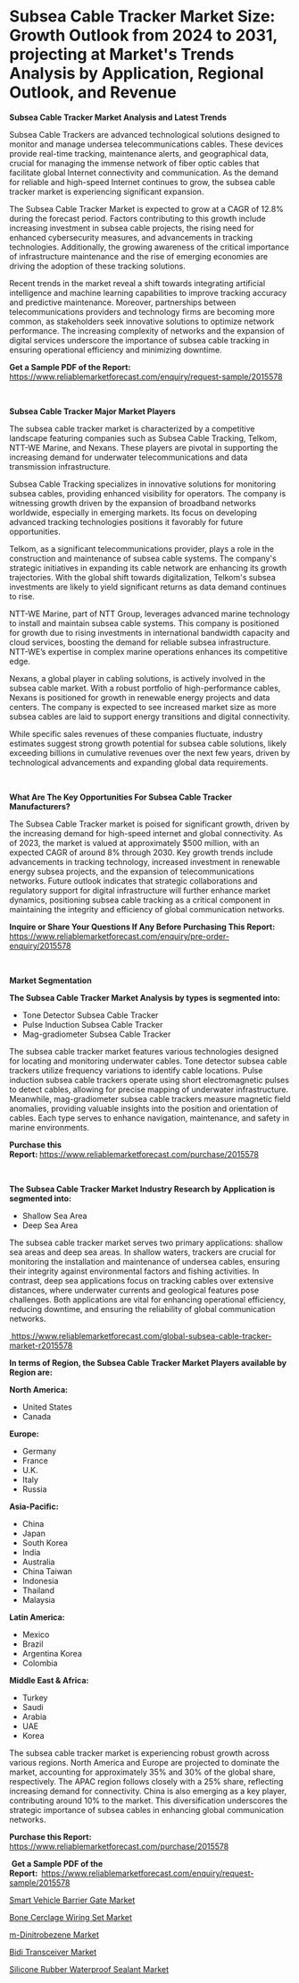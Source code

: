 <p><h1>Subsea Cable Tracker Market Size: Growth Outlook from 2024 to 2031, projecting at Market's Trends Analysis by Application, Regional Outlook, and Revenue</h1></p><p><strong>Subsea Cable Tracker Market Analysis and Latest Trends</strong></p>
<p><p>Subsea Cable Trackers are advanced technological solutions designed to monitor and manage undersea telecommunications cables. These devices provide real-time tracking, maintenance alerts, and geographical data, crucial for managing the immense network of fiber optic cables that facilitate global Internet connectivity and communication. As the demand for reliable and high-speed Internet continues to grow, the subsea cable tracker market is experiencing significant expansion.</p><p>The Subsea Cable Tracker Market is expected to grow at a CAGR of 12.8% during the forecast period. Factors contributing to this growth include increasing investment in subsea cable projects, the rising need for enhanced cybersecurity measures, and advancements in tracking technologies. Additionally, the growing awareness of the critical importance of infrastructure maintenance and the rise of emerging economies are driving the adoption of these tracking solutions.</p><p>Recent trends in the market reveal a shift towards integrating artificial intelligence and machine learning capabilities to improve tracking accuracy and predictive maintenance. Moreover, partnerships between telecommunications providers and technology firms are becoming more common, as stakeholders seek innovative solutions to optimize network performance. The increasing complexity of networks and the expansion of digital services underscore the importance of subsea cable tracking in ensuring operational efficiency and minimizing downtime.</p></p>
<p><strong>Get a Sample PDF of the Report:&nbsp;</strong> <a href="https://www.reliablemarketforecast.com/enquiry/request-sample/2015578?utm_campaign=1082&utm_medium=2&utm_source=Github&utm_content=ia&utm_term=27102024&utm_id=subsea-cable-tracker">https://www.reliablemarketforecast.com/enquiry/request-sample/2015578</a></p>
<p>&nbsp;</p>
<p><strong>Subsea Cable Tracker Major Market Players</strong></p>
<p><p>The subsea cable tracker market is characterized by a competitive landscape featuring companies such as Subsea Cable Tracking, Telkom, NTT-WE Marine, and Nexans. These players are pivotal in supporting the increasing demand for underwater telecommunications and data transmission infrastructure.</p><p>Subsea Cable Tracking specializes in innovative solutions for monitoring subsea cables, providing enhanced visibility for operators. The company is witnessing growth driven by the expansion of broadband networks worldwide, especially in emerging markets. Its focus on developing advanced tracking technologies positions it favorably for future opportunities.</p><p>Telkom, as a significant telecommunications provider, plays a role in the construction and maintenance of subsea cable systems. The company's strategic initiatives in expanding its cable network are enhancing its growth trajectories. With the global shift towards digitalization, Telkom's subsea investments are likely to yield significant returns as data demand continues to rise.</p><p>NTT-WE Marine, part of NTT Group, leverages advanced marine technology to install and maintain subsea cable systems. This company is positioned for growth due to rising investments in international bandwidth capacity and cloud services, boosting the demand for reliable subsea infrastructure. NTT-WE’s expertise in complex marine operations enhances its competitive edge.</p><p>Nexans, a global player in cabling solutions, is actively involved in the subsea cable market. With a robust portfolio of high-performance cables, Nexans is positioned for growth in renewable energy projects and data centers. The company is expected to see increased market size as more subsea cables are laid to support energy transitions and digital connectivity.</p><p>While specific sales revenues of these companies fluctuate, industry estimates suggest strong growth potential for subsea cable solutions, likely exceeding billions in cumulative revenues over the next few years, driven by technological advancements and expanding global data requirements.</p></p>
<p>&nbsp;</p>
<p><strong>What Are The Key Opportunities For Subsea Cable Tracker Manufacturers?</strong></p>
<p><p>The Subsea Cable Tracker market is poised for significant growth, driven by the increasing demand for high-speed internet and global connectivity. As of 2023, the market is valued at approximately $500 million, with an expected CAGR of around 8% through 2030. Key growth trends include advancements in tracking technology, increased investment in renewable energy subsea projects, and the expansion of telecommunications networks. Future outlook indicates that strategic collaborations and regulatory support for digital infrastructure will further enhance market dynamics, positioning subsea cable tracking as a critical component in maintaining the integrity and efficiency of global communication networks.</p></p>
<p><strong>Inquire or Share Your Questions If Any Before Purchasing This Report:</strong> <a href="https://www.reliablemarketforecast.com/enquiry/pre-order-enquiry/2015578?utm_campaign=1082&utm_medium=2&utm_source=Github&utm_content=ia&utm_term=27102024&utm_id=subsea-cable-tracker">https://www.reliablemarketforecast.com/enquiry/pre-order-enquiry/2015578</a></p>
<p>&nbsp;</p>
<p><strong>Market Segmentation</strong></p>
<p><strong>The Subsea Cable Tracker Market Analysis by types is segmented into:</strong></p>
<p><ul><li>Tone Detector Subsea Cable Tracker</li><li>Pulse Induction Subsea Cable Tracker</li><li>Mag-gradiometer Subsea Cable Tracker</li></ul></p>
<p><p>The subsea cable tracker market features various technologies designed for locating and monitoring underwater cables. Tone detector subsea cable trackers utilize frequency variations to identify cable locations. Pulse induction subsea cable trackers operate using short electromagnetic pulses to detect cables, allowing for precise mapping of underwater infrastructure. Meanwhile, mag-gradiometer subsea cable trackers measure magnetic field anomalies, providing valuable insights into the position and orientation of cables. Each type serves to enhance navigation, maintenance, and safety in marine environments.</p></p>
<p><strong>Purchase this Report:&nbsp;</strong><a href="https://www.reliablemarketforecast.com/purchase/2015578?utm_campaign=1082&utm_medium=2&utm_source=Github&utm_content=ia&utm_term=27102024&utm_id=subsea-cable-tracker">https://www.reliablemarketforecast.com/purchase/2015578</a></p>
<p>&nbsp;</p>
<p><strong>The Subsea Cable Tracker Market Industry Research by Application is segmented into:</strong></p>
<p><ul><li>Shallow Sea Area</li><li>Deep Sea Area</li></ul></p>
<p><p>The subsea cable tracker market serves two primary applications: shallow sea areas and deep sea areas. In shallow waters, trackers are crucial for monitoring the installation and maintenance of undersea cables, ensuring their integrity against environmental factors and fishing activities. In contrast, deep sea applications focus on tracking cables over extensive distances, where underwater currents and geological features pose challenges. Both applications are vital for enhancing operational efficiency, reducing downtime, and ensuring the reliability of global communication networks.</p></p>
<p><a href="https://www.reliablemarketforecast.com/global-subsea-cable-tracker-market-r2015578?utm_campaign=1082&utm_medium=2&utm_source=Github&utm_content=ia&utm_term=27102024&utm_id=subsea-cable-tracker">&nbsp;https://www.reliablemarketforecast.com/global-subsea-cable-tracker-market-r2015578</a></p>
<p><strong>In terms of Region, the Subsea Cable Tracker Market Players available by Region are:</strong></p>
<p>
    <p> <strong> North America: </strong>
        <ul>
            <li>United States</li>
            <li>Canada</li>
        </ul>
        </p> 
    <p> <strong> Europe: </strong>
        <ul>
            <li>Germany</li>
            <li>France</li>
            <li>U.K.</li>
            <li>Italy</li>
            <li>Russia</li>
        </ul>
        </p> 
    <p> <strong> Asia-Pacific: </strong>
        <ul>
            <li>China</li>
            <li>Japan</li>
            <li>South Korea</li>
            <li>India</li>
            <li>Australia</li>
            <li>China Taiwan</li>
            <li>Indonesia</li>
            <li>Thailand</li>
            <li>Malaysia</li>
        </ul>
        </p> 
    <p> <strong> Latin America: </strong>
        <ul>
            <li>Mexico</li>
            <li>Brazil</li>
            <li>Argentina Korea</li>
            <li>Colombia</li>
        </ul>
        </p> 
    <p> <strong> Middle East & Africa: </strong>
        <ul>
            <li>Turkey</li>
            <li>Saudi</li>
            <li>Arabia</li>
            <li>UAE</li>
            <li>Korea</li>
        </ul>
    </p>
    </p>
<p><p>The subsea cable tracker market is experiencing robust growth across various regions. North America and Europe are projected to dominate the market, accounting for approximately 35% and 30% of the global share, respectively. The APAC region follows closely with a 25% share, reflecting increasing demand for connectivity. China is also emerging as a key player, contributing around 10% to the market. This diversification underscores the strategic importance of subsea cables in enhancing global communication networks.</p></p>
<p><strong>Purchase this Report: </strong><a href="https://www.reliablemarketforecast.com/purchase/2015578?utm_campaign=1082&utm_medium=2&utm_source=Github&utm_content=ia&utm_term=27102024&utm_id=subsea-cable-tracker">https://www.reliablemarketforecast.com/purchase/2015578</a></p>
<p>&nbsp;<strong>Get a Sample PDF of the Report:&nbsp;&nbsp;</strong><a href="https://www.reliablemarketforecast.com/enquiry/request-sample/2015578?utm_campaign=1082&utm_medium=2&utm_source=Github&utm_content=ia&utm_term=27102024&utm_id=subsea-cable-tracker">https://www.reliablemarketforecast.com/enquiry/request-sample/2015578</a></p>
<p><strong></strong></p>
<p><p><a href="https://issuu.com/reportprime-2/docs/smart-vehicle-barrier-gate-market-size-2030.pptx?utm_campaign=1082&utm_medium=2&utm_source=Github&utm_content=ia&utm_term=27102024&utm_id=subsea-cable-tracker">Smart Vehicle Barrier Gate Market</a></p><p><a href="https://github.com/judesaxav/Market-Research-Report-List-1/blob/main/bone-cerclage-wiring-set-market.md?utm_campaign=1082&utm_medium=2&utm_source=Github&utm_content=ia&utm_term=27102024&utm_id=subsea-cable-tracker">Bone Cerclage Wiring Set Market</a></p><p><a href="https://www.linkedin.com/pulse/in-depth-m-dinitrobezene-market-review-size-share-5cagr-vhcxe?utm_campaign=1082&utm_medium=2&utm_source=Github&utm_content=ia&utm_term=27102024&utm_id=subsea-cable-tracker">m-Dinitrobezene Market</a></p><p><a href="https://github.com/marcouhbmammoc/Market-Research-Report-List-1/blob/main/bidi-transceiver-market.md?utm_campaign=1082&utm_medium=2&utm_source=Github&utm_content=ia&utm_term=27102024&utm_id=subsea-cable-tracker">Bidi Transceiver Market</a></p><p><a href="https://www.linkedin.com/pulse/silicone-rubber-waterproof-sealant-market-size-type-acetic-a7wye?utm_campaign=1082&utm_medium=2&utm_source=Github&utm_content=ia&utm_term=27102024&utm_id=subsea-cable-tracker">Silicone Rubber Waterproof Sealant Market</a></p></p>